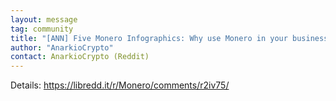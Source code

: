 ```yaml
---
layout: message
tag: community
title: "[ANN] Five Monero Infographics: Why use Monero in your business, donations, and where to buy and spend it."
author: "AnarkioCrypto"	
contact: AnarkioCrypto (Reddit)
---
```


Details: https://libredd.it/r/Monero/comments/r2iv75/
